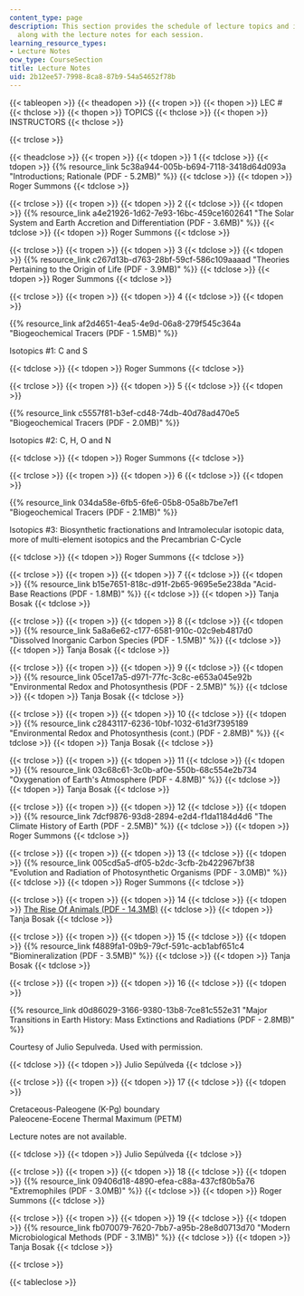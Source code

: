 ```yaml
---
content_type: page
description: This section provides the schedule of lecture topics and instructors
  along with the lecture notes for each session.
learning_resource_types:
- Lecture Notes
ocw_type: CourseSection
title: Lecture Notes
uid: 2b12ee57-7998-8ca8-87b9-54a54652f78b
---
```


{{< tableopen >}}
{{< theadopen >}}
{{< tropen >}}
{{< thopen >}}
LEC #
{{< thclose >}}
{{< thopen >}}
TOPICS
{{< thclose >}}
{{< thopen >}}
INSTRUCTORS
{{< thclose >}}

{{< trclose >}}

{{< theadclose >}}
{{< tropen >}}
{{< tdopen >}}
1
{{< tdclose >}}
{{< tdopen >}}
{{% resource_link 5c38a944-005b-b694-7118-3418d64d093a "Introductions; Rationale (PDF - 5.2MB)" %}}
{{< tdclose >}}
{{< tdopen >}}
Roger Summons
{{< tdclose >}}

{{< trclose >}}
{{< tropen >}}
{{< tdopen >}}
2
{{< tdclose >}}
{{< tdopen >}}
{{% resource_link a4e21926-1d62-7e93-16bc-459ce1602641 "The Solar System and Earth Accretion and Differentiation (PDF - 3.6MB)" %}}
{{< tdclose >}}
{{< tdopen >}}
Roger Summons
{{< tdclose >}}

{{< trclose >}}
{{< tropen >}}
{{< tdopen >}}
3
{{< tdclose >}}
{{< tdopen >}}
{{% resource_link c267d13b-d763-28bf-59cf-586c109aaaad "Theories Pertaining to the Origin of Life (PDF - 3.9MB)" %}}
{{< tdclose >}}
{{< tdopen >}}
Roger Summons
{{< tdclose >}}

{{< trclose >}}
{{< tropen >}}
{{< tdopen >}}
4
{{< tdclose >}}
{{< tdopen >}}


{{% resource_link af2d4651-4ea5-4e9d-06a8-279f545c364a "Biogeochemical Tracers (PDF - 1.5MB)" %}}

Isotopics #1: C and S


{{< tdclose >}}
{{< tdopen >}}
Roger Summons
{{< tdclose >}}

{{< trclose >}}
{{< tropen >}}
{{< tdopen >}}
5
{{< tdclose >}}
{{< tdopen >}}


{{% resource_link c5557f81-b3ef-cd48-74db-40d78ad470e5 "Biogeochemical Tracers (PDF - 2.0MB)" %}}

Isotopics #2: C, H, O and N


{{< tdclose >}}
{{< tdopen >}}
Roger Summons
{{< tdclose >}}

{{< trclose >}}
{{< tropen >}}
{{< tdopen >}}
6
{{< tdclose >}}
{{< tdopen >}}


{{% resource_link 034da58e-6fb5-6fe6-05b8-05a8b7be7ef1 "Biogeochemical Tracers (PDF - 2.1MB)" %}}

Isotopics #3: Biosynthetic fractionations and Intramolecular isotopic data, more of multi-element isotopics and the Precambrian C-Cycle


{{< tdclose >}}
{{< tdopen >}}
Roger Summons
{{< tdclose >}}

{{< trclose >}}
{{< tropen >}}
{{< tdopen >}}
7
{{< tdclose >}}
{{< tdopen >}}
{{% resource_link b15e7651-818c-d91f-2b65-9695e5e238da "Acid-Base Reactions (PDF - 1.8MB)" %}}
{{< tdclose >}}
{{< tdopen >}}
Tanja Bosak
{{< tdclose >}}

{{< trclose >}}
{{< tropen >}}
{{< tdopen >}}
8
{{< tdclose >}}
{{< tdopen >}}
{{% resource_link 5a8a6e62-c177-6581-910c-02c9eb4817d0 "Dissolved Inorganic Carbon Species (PDF - 1.5MB)" %}}
{{< tdclose >}}
{{< tdopen >}}
Tanja Bosak
{{< tdclose >}}

{{< trclose >}}
{{< tropen >}}
{{< tdopen >}}
9
{{< tdclose >}}
{{< tdopen >}}
{{% resource_link 05ce17a5-d971-77fc-3c8c-e653a045e92b "Environmental Redox and Photosynthesis (PDF - 2.5MB)" %}}
{{< tdclose >}}
{{< tdopen >}}
Tanja Bosak
{{< tdclose >}}

{{< trclose >}}
{{< tropen >}}
{{< tdopen >}}
10
{{< tdclose >}}
{{< tdopen >}}
{{% resource_link c2843117-6236-10bf-1032-61d3f7395189 "Environmental Redox and Photosynthesis (cont.) (PDF - 2.8MB)" %}}
{{< tdclose >}}
{{< tdopen >}}
Tanja Bosak
{{< tdclose >}}

{{< trclose >}}
{{< tropen >}}
{{< tdopen >}}
11
{{< tdclose >}}
{{< tdopen >}}
{{% resource_link 03c68c61-3c0b-af0e-550b-68c554e2b734 "Oxygenation of Earth's Atmosphere (PDF - 4.8MB)" %}}
{{< tdclose >}}
{{< tdopen >}}
Tanja Bosak
{{< tdclose >}}

{{< trclose >}}
{{< tropen >}}
{{< tdopen >}}
12
{{< tdclose >}}
{{< tdopen >}}
{{% resource_link 7dcf9876-93d8-2894-e2d4-f1da1184d4d6 "The Climate History of Earth (PDF - 2.5MB)" %}}
{{< tdclose >}}
{{< tdopen >}}
Roger Summons
{{< tdclose >}}

{{< trclose >}}
{{< tropen >}}
{{< tdopen >}}
13
{{< tdclose >}}
{{< tdopen >}}
{{% resource_link 005cd5a5-df05-b2dc-3cfb-2b422967bf38 "Evolution and Radiation of Photosynthetic Organisms (PDF - 3.0MB)" %}}
{{< tdclose >}}
{{< tdopen >}}
Roger Summons
{{< tdclose >}}

{{< trclose >}}
{{< tropen >}}
{{< tdopen >}}
14
{{< tdclose >}}
{{< tdopen >}}
[The Rise Of Animals (PDF - 14.3MB)](/ans7870/12/12.007/s13/MIT12_007S13_Lec14.pdf)
{{< tdclose >}}
{{< tdopen >}}
Tanja Bosak
{{< tdclose >}}

{{< trclose >}}
{{< tropen >}}
{{< tdopen >}}
15
{{< tdclose >}}
{{< tdopen >}}
{{% resource_link f4889fa1-09b9-79cf-591c-acb1abf651c4 "Biomineralization (PDF - 3.5MB)" %}}
{{< tdclose >}}
{{< tdopen >}}
Tanja Bosak
{{< tdclose >}}

{{< trclose >}}
{{< tropen >}}
{{< tdopen >}}
16
{{< tdclose >}}
{{< tdopen >}}


{{% resource_link d0d86029-3166-9380-13b8-7ce81c552e31 "Major Transitions in Earth History: Mass Extinctions and Radiations (PDF - 2.8MB)" %}}

Courtesy of Julio Sepulveda. Used with permission.


{{< tdclose >}}
{{< tdopen >}}
Julio Sepúlveda
{{< tdclose >}}

{{< trclose >}}
{{< tropen >}}
{{< tdopen >}}
17
{{< tdclose >}}
{{< tdopen >}}


Cretaceous-Paleogene (K-Pg) boundary  
Paleocene-Eocene Thermal Maximum (PETM)

Lecture notes are not available.


{{< tdclose >}}
{{< tdopen >}}
Julio Sepúlveda
{{< tdclose >}}

{{< trclose >}}
{{< tropen >}}
{{< tdopen >}}
18
{{< tdclose >}}
{{< tdopen >}}
{{% resource_link 09406d18-4890-efea-c88a-437cf80b5a76 "Extremophiles (PDF - 3.0MB)" %}}
{{< tdclose >}}
{{< tdopen >}}
Roger Summons
{{< tdclose >}}

{{< trclose >}}
{{< tropen >}}
{{< tdopen >}}
19
{{< tdclose >}}
{{< tdopen >}}
{{% resource_link fb070079-7620-7bb7-a95b-28e8d0713d70 "Modern Microbiological Methods (PDF - 3.1MB)" %}}
{{< tdclose >}}
{{< tdopen >}}
Tanja Bosak
{{< tdclose >}}

{{< trclose >}}

{{< tableclose >}}